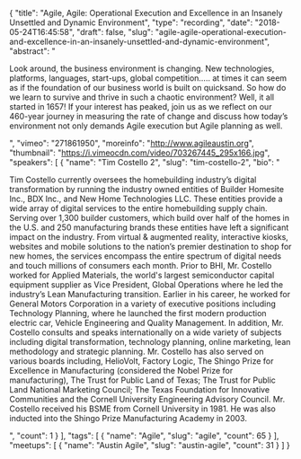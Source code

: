 {
  "title": "Agile, Agile: Operational Execution and Excellence in an Insanely Unsettled and Dynamic Environment",
  "type": "recording",
  "date": "2018-05-24T16:45:58",
  "draft": false,
  "slug": "agile-agile-operational-execution-and-excellence-in-an-insanely-unsettled-and-dynamic-environment",
  "abstract": "<p>Look around, the business environment is changing. New technologies, platforms, languages, start-ups, global competition….. at times it can seem as if the foundation of our business world is built on quicksand. So how do we learn to survive and thrive in such a chaotic environment? Well, it all started in 1657! If your interest has peaked, join us as we reflect on our 460-year journey in measuring the rate of change and discuss how today’s environment not only demands Agile execution but Agile planning as well.</p>",
  "vimeo": "271861950",
  "moreinfo": "http://www.agileaustin.org",
  "thumbnail": "https://i.vimeocdn.com/video/703267445_295x166.jpg",
  "speakers": [
    {
      "name": "Tim Costello 2",
      "slug": "tim-costello-2",
      "bio": "<p>Tim Costello currently oversees the homebuilding industry’s digital transformation by running the industry owned entities of Builder Homesite Inc., BDX Inc., and New Home Technologies LLC. These entities provide a wide array of digital services to the entire homebuilding supply chain. Serving over 1,300 builder customers, which build over half of the homes in the U.S. and 250 manufacturing brands these entities have left a significant impact on the industry. From virtual & augmented reality, interactive kiosks, websites and mobile solutions to the nation’s premier destination to shop for new homes, the services encompass the entire spectrum of digital needs and touch millions of consumers each month. Prior to BHI, Mr. Costello worked for Applied Materials, the world's largest semiconductor capital equipment supplier as Vice President, Global Operations where he led the industry’s Lean Manufacturing transition. Earlier in his career, he worked for General Motors Corporation in a variety of executive positions including Technology Planning, where he launched the first modern production electric car, Vehicle Engineering and Quality Management. In addition, Mr. Costello consults and speaks internationally on a wide variety of subjects including digital transformation, technology planning, online marketing, lean methodology and strategic planning. Mr. Costello has also served on various boards including, HelioVolt, Factory Logic, The Shingo Prize for Excellence in Manufacturing (considered the Nobel Prize for manufacturing), The Trust for Public Land of Texas; The Trust for Public Land National Marketing Council; The Texas Foundation for Innovative Communities and the Cornell University Engineering Advisory Council. Mr. Costello received his BSME from Cornell University in 1981. He was also inducted into the Shingo Prize Manufacturing Academy in 2003.</p>",
      "count": 1
    }
  ],
  "tags": [
    {
      "name": "Agile",
      "slug": "agile",
      "count": 65
    }
  ],
  "meetups": [
    {
      "name": "Austin Agile",
      "slug": "austin-agile",
      "count": 31
    }
  ]
}